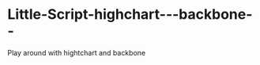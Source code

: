 Little-Script-highchart---backbone--
====================================

Play around with hightchart and backbone